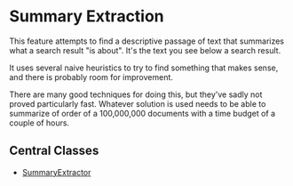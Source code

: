 # Summary Extraction

This feature attempts to find a descriptive passage of text that summarizes
what a search result "is about". It's the text you see below a search result.

It uses several naive heuristics to try to find something that makes sense,
and there is probably room for improvement. 

There are many good techniques for doing this, but they've sadly not proved 
particularly fast. Whatever solution is used needs to be able to summarize of
order of a 100,000,000 documents with a time budget of a couple of hours.

## Central Classes

* [SummaryExtractor](src/main/java/nu/marginalia/summary/SummaryExtractor.java)

